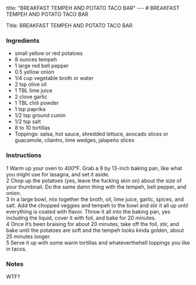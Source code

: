 <!DOCTYPE HTML PUBLIC "-//W3C//DTD HTML 4.0 Transitional//EN">
<html>
  <head>
  title: "BREAKFAST TEMPEH AND POTATO TACO BAR"
---
# BREAKFAST TEMPEH AND POTATO TACO BAR<link rel='stylesheet' href='style.css' type='text/css'><meta http-equiv="Content-Style-Stype" content="text/css">
     <meta http-equiv="Content-Type" content="text/html;charset=utf-8">
     </head><body><div class="recipe" itemscope itemtype="http://schema.org/Recipe"><div class='header'><p class="title"><span class="label">Title:</span> <span itemprop="name">BREAKFAST TEMPEH AND POTATO TACO BAR</span></p>
</div><div class="ing"><h3>Ingredients</h3><ul class="ing"><li class="ing" itemprop="ingredients">small yellow or red potatoes </li>
<li class="ing" itemprop="ingredients">8 ounces tempeh </li>
<li class="ing" itemprop="ingredients">1 large red bell pepper </li>
<li class="ing" itemprop="ingredients">0.5 yellow onion </li>
<li class="ing" itemprop="ingredients">1/4 cup vegetable broth or water </li>
<li class="ing" itemprop="ingredients">2 tsp olive oil </li>
<li class="ing" itemprop="ingredients">1 TBL lime juice </li>
<li class="ing" itemprop="ingredients">2 clove garlic </li>
<li class="ing" itemprop="ingredients">1 TBL chili powder </li>
<li class="ing" itemprop="ingredients">1 tsp paprika </li>
<li class="ing" itemprop="ingredients">1/2 tsp ground cumin </li>
<li class="ing" itemprop="ingredients">1/2 tsp salt </li>
<li class="ing" itemprop="ingredients">8 to 10 tortillas </li>
<li class="ing" itemprop="ingredients">Toppings: salsa, hot sauce, shredded lettuce, avocado slices or guacamole, cilantro, lime wedges, jalapeño slices </li>
</ul>
</div>
<div class="instructions"><h3 class="Instructions">Instructions</h3><div itemprop="recipeInstructions"><p>1 Warm up your oven to 400°F. Grab a 9 by 13-inch baking pan, like what you might use for lasagna, and set it aside.<br>2 Chop up the potatoes (yes, leave the fucking skin on) about the size of your thumbnail. Do the same damn thing with the tempeh, bell pepper, and onion.<br>3 In a large bowl, mix together the broth, oil, lime juice, garlic, spices, and salt. Add the chopped veggies and tempeh to the bowl and stir it all up until everything is coated with flavor. Throw it all into the baking pan, yes including the liquid, cover it with foil, and bake for 20 minutes.<br>4 Once it’s been braising for about 20 minutes, take off the foil, stir, and bake until the potatoes are soft and the tempeh looks kinda golden, about 25 minutes longer.<br>5 Serve it up with some warm tortillas and whateverthehell toppings you like in tacos.</p></div></div><div class="modifications"><h3 class="Notes">Notes</h3><p>WTF?</p></div></div>

</body>
</html>